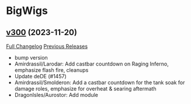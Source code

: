 # BigWigs

## [v300](https://github.com/BigWigsMods/BigWigs/tree/v300) (2023-11-20)
[Full Changelog](https://github.com/BigWigsMods/BigWigs/compare/v299.3...v300) [Previous Releases](https://github.com/BigWigsMods/BigWigs/releases)

- bump version  
- Amirdrassil/Larodar: Add castbar countdown on Raging Inferno, emphasize flash fire, cleanups  
- Update deDE (#1457)  
- Amirdrassil/Smolderon: Add a castbar countdown for the tank soak for damage roles, emphasize for overheat & searing aftermath  
- DragonIsles/Aurostor: Add module  
